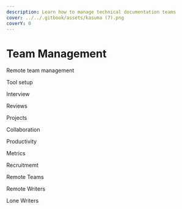 ```yaml
---
description: Learn how to manage technical documentation teams
cover: ../../.gitbook/assets/kasuma (7).png
coverY: 0
---
```


# Team Management

Remote team management

Tool setup

Interview

Reviews

Projects

Collaboration

Productivity

Metrics

Recruitmemt

Remote Teams

Remote Writers

Lone Writers



